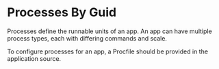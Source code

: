 # Processes By Guid

Processes define the runnable units of an app. An app can have multiple process types, each with differing commands and scale.

To configure processes for an app, a Procfile should be provided in the application source.

